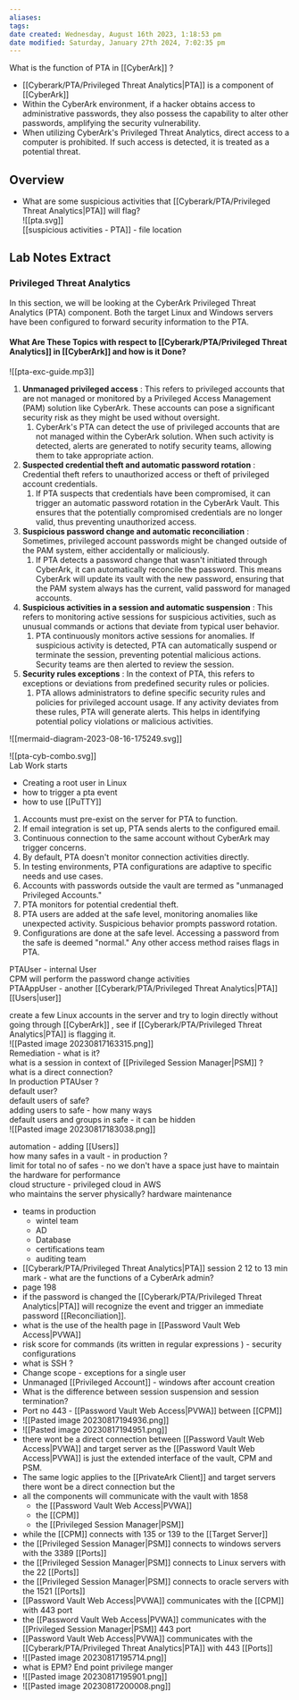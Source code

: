 ```yaml
---
aliases: 
tags: 
date created: Wednesday, August 16th 2023, 1:18:53 pm
date modified: Saturday, January 27th 2024, 7:02:35 pm
---
```

What is the function of PTA in [[CyberArk]] ?
- [[Cyberark/PTA/Privileged Threat Analytics|PTA]] is a component of [[CyberArk]] 
- Within the CyberArk environment, if a hacker obtains access to administrative passwords, they also possess the capability to alter other passwords, amplifying the security vulnerability.
- When utilizing CyberArk's Privileged Threat Analytics, direct access to a computer is prohibited. If such access is detected, it is treated as a potential threat.

## Overview

- What are some suspicious activities that [[Cyberark/PTA/Privileged Threat Analytics|PTA]] will flag?  
![[pta.svg]]  
[[suspicious activities - PTA]] - file location

## Lab Notes Extract

### Privileged Threat Analytics

In this section, we will be looking at the CyberArk Privileged Threat Analytics (PTA) component. Both the target Linux and Windows servers have been configured to forward security information to the PTA. 

#### What Are These Topics with respect to [[Cyberark/PTA/Privileged Threat Analytics]] in [[CyberArk]] and how is it Done?

![[pta-exc-guide.mp3]]
1. **Unmanaged privileged access** : This refers to privileged accounts that are not managed or monitored by a Privileged Access Management (PAM) solution like CyberArk. These accounts can pose a significant security risk as they might be used without oversight.
	1. CyberArk's PTA can detect the use of privileged accounts that are not managed within the CyberArk solution. When such activity is detected, alerts are generated to notify security teams, allowing them to take appropriate action.
2. **Suspected credential theft and automatic password rotation** : Credential theft refers to unauthorized access or theft of privileged account credentials. 
	1. If PTA suspects that credentials have been compromised, it can trigger an automatic password rotation in the CyberArk Vault. This ensures that the potentially compromised credentials are no longer valid, thus preventing unauthorized access.
3. **Suspicious password change and automatic reconciliation** : Sometimes, privileged account passwords might be changed outside of the PAM system, either accidentally or maliciously.
	1. If PTA detects a password change that wasn't initiated through CyberArk, it can automatically reconcile the password. This means CyberArk will update its vault with the new password, ensuring that the PAM system always has the current, valid password for managed accounts.
4. **Suspicious activities in a session and automatic suspension** : This refers to monitoring active sessions for suspicious activities, such as unusual commands or actions that deviate from typical user behavior.
	1. PTA continuously monitors active sessions for anomalies. If suspicious activity is detected, PTA can automatically suspend or terminate the session, preventing potential malicious actions. Security teams are then alerted to review the session.
5. **Security rules exceptions** : In the context of PTA, this refers to exceptions or deviations from predefined security rules or policies.
	1. PTA allows administrators to define specific security rules and policies for privileged account usage. If any activity deviates from these rules, PTA will generate alerts. This helps in identifying potential policy violations or malicious activities.

![[mermaid-diagram-2023-08-16-175249.svg]]

![[pta-cyb-combo.svg]]  
Lab Work starts  

- Creating a root user in Linux
- how to trigger a pta event
- how to use [[PuTTY]] 
1. Accounts must pre-exist on the server for PTA to function.
2. If email integration is set up, PTA sends alerts to the configured email.
3. Continuous connection to the same account without CyberArk may trigger concerns.
4. By default, PTA doesn't monitor connection activities directly.
5. In testing environments, PTA configurations are adaptive to specific needs and use cases.
6. Accounts with passwords outside the vault are termed as "unmanaged Privileged Accounts."
7. PTA monitors for potential credential theft.
8. PTA users are added at the safe level, monitoring anomalies like unexpected activity. Suspicious behavior prompts password rotation.
9. Configurations are done at the safe level. Accessing a password from the safe is deemed "normal." Any other access method raises flags in PTA.

PTAUser - internal User  
CPM will perform the password change activities  
PTAAppUser - another [[Cyberark/PTA/Privileged Threat Analytics|PTA]] [[Users|user]]

create a few Linux accounts in the server and try to login directly without going through [[CyberArk]] , see if [[Cyberark/PTA/Privileged Threat Analytics|PTA]] is flagging it.  
![[Pasted image 20230817163315.png]]  
Remediation - what is it?  
what is a session in context of [[Privileged Session Manager|PSM]] ?  
what is a direct connection?  
In production PTAUser ?  
default user?  
default users of safe?  
adding users to safe - how many ways  
default users and groups in safe - it can be hidden  
![[Pasted image 20230817183038.png]]

automation - adding [[Users]]  
how many safes in a vault - in production ?  
limit for total no of safes - no we don't have a space just have to maintain the hardware for performance  
cloud structure - privileged cloud in AWS  
who maintains the server physically? hardware maintenance  
- teams in production 
	- wintel team
	- AD
	- Database
	- certifications team
	- auditing team
- [[Cyberark/PTA/Privileged Threat Analytics|PTA]] session 2 12 to 13 min mark - what are the functions of a CyberArk admin?
- page 198
- if the password is changed the [[Cyberark/PTA/Privileged Threat Analytics|PTA]] will recognize the event and trigger an immediate password [[Reconciliation]].
- what is the use of the health page in [[Password Vault Web Access|PVWA]] 
- risk score for commands (its written in regular expressions ) - security configurations 
- what is SSH ? 
- Change scope - exceptions for a single user
- Unmanaged [[Privileged Account]] - windows after account creation 
- What is the difference between session suspension and session termination?
- Port no 443 - [[Password Vault Web Access|PVWA]] between [[CPM]] 
- ![[Pasted image 20230817194936.png]]
- ![[Pasted image 20230817194951.png]]
- there wont be a direct connection between [[Password Vault Web Access|PVWA]] and target server as the [[Password Vault Web Access|PVWA]] is just the extended interface of the vault, CPM and PSM.
- The same logic applies to the [[PrivateArk Client]] and target servers there wont be a direct connection but the 
- all the components will communicate with the vault with 1858
	- the [[Password Vault Web Access|PVWA]] 
	- the [[CPM]] 
	- the [[Privileged Session Manager|PSM]] 
- while the [[CPM]] connects with 135 or 139 to the [[Target Server]] 
- the [[Privileged Session Manager|PSM]] connects to windows servers with the 3389 [[Ports]] 
- the [[Privileged Session Manager|PSM]] connects to Linux servers with the 22 [[Ports]] 
- the [[Privileged Session Manager|PSM]] connects to oracle servers with the 1521 [[Ports]] 
- [[Password Vault Web Access|PVWA]] communicates with the [[CPM]] with 443 port
- the [[Password Vault Web Access|PVWA]] communicates with the [[Privileged Session Manager|PSM]] 443 port
- [[Password Vault Web Access|PVWA]] communicates with the [[Cyberark/PTA/Privileged Threat Analytics|PTA]] with 443 [[Ports]] 
- ![[Pasted image 20230817195714.png]]
- what is EPM? End point privilege manger 
- ![[Pasted image 20230817195901.png]]
- ![[Pasted image 20230817200008.png]]